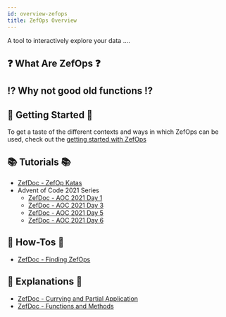 ```yaml
---
id: overview-zefops
title: ZefOps Overview
---
```


  
  
A tool to interactively explore your data ....  
  
    
## ❓ What Are ZefOps ❓  
  
  
## ⁉️ Why not good old functions ⁉️  
  
## 🌱 Getting Started 🌱  
To get a taste of the different contexts and ways in which ZefOps can be used, check out the [getting started with ZefOps](building-data-pipelines-with-zef-ops)   
  
  
## 📚 Tutorials 📚  
* [ZefDoc - ZefOp Katas](zef-op-katas)  
* Advent of Code 2021 Series  
	* [ZefDoc - AOC 2021 Day 1](2021-day-1)  
	* [ZefDoc - AOC 2021 Day 3](2021-day-3)  
	* [ZefDoc - AOC 2021 Day 5](2021-day-5)  
	* [ZefDoc - AOC 2021 Day 6](2021-day-6)  
  
  
## 🤠 How-Tos 🤠  
* [ZefDoc - Finding ZefOps](finding-zef-ops)  
  
  
## 📖 Explanations 📖  
* [ZefDoc - Currying and Partial Application](currying-and-partial-application)  
* [ZefDoc - Functions and Methods](functions-and-methods)  
